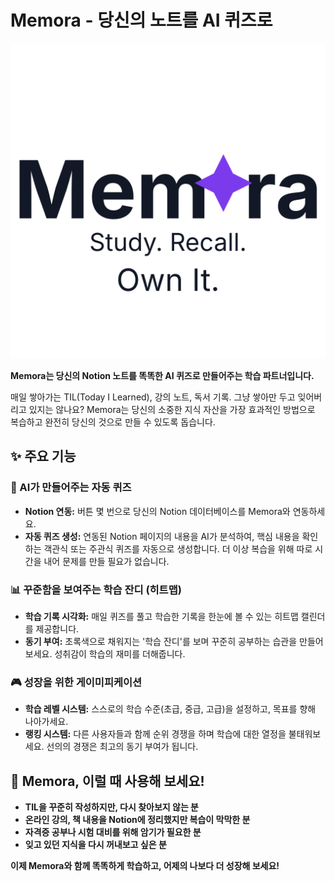 # Memora - 당신의 노트를 AI 퀴즈로
![logo.svg](/assets/images/logo_light.svg)

**Memora는 당신의 Notion 노트를 똑똑한 AI 퀴즈로 만들어주는 학습 파트너입니다.**

매일 쌓아가는 TIL(Today I Learned), 강의 노트, 독서 기록. 그냥 쌓아만 두고 잊어버리고 있지는 않나요? Memora는 당신의 소중한 지식 자산을 가장 효과적인 방법으로 복습하고 완전히 당신의 것으로 만들 수 있도록 돕습니다.

## ✨ 주요 기능

### 🧠 AI가 만들어주는 자동 퀴즈
- **Notion 연동:** 버튼 몇 번으로 당신의 Notion 데이터베이스를 Memora와 연동하세요.
- **자동 퀴즈 생성:** 연동된 Notion 페이지의 내용을 AI가 분석하여, 핵심 내용을 확인하는 객관식 또는 주관식 퀴즈를 자동으로 생성합니다. 더 이상 복습을 위해 따로 시간을 내어 문제를 만들 필요가 없습니다.

### 📊 꾸준함을 보여주는 학습 잔디 (히트맵)
- **학습 기록 시각화:** 매일 퀴즈를 풀고 학습한 기록을 한눈에 볼 수 있는 히트맵 캘린더를 제공합니다.
- **동기 부여:** 초록색으로 채워지는 '학습 잔디'를 보며 꾸준히 공부하는 습관을 만들어보세요. 성취감이 학습의 재미를 더해줍니다.

### 🎮 성장을 위한 게이미피케이션
- **학습 레벨 시스템:** 스스로의 학습 수준(초급, 중급, 고급)을 설정하고, 목표를 향해 나아가세요.
- **랭킹 시스템:** 다른 사용자들과 함께 순위 경쟁을 하며 학습에 대한 열정을 불태워보세요. 선의의 경쟁은 최고의 동기 부여가 됩니다.

## 🚀 Memora, 이럴 때 사용해 보세요!

- **TIL을 꾸준히 작성하지만, 다시 찾아보지 않는 분**
- **온라인 강의, 책 내용을 Notion에 정리했지만 복습이 막막한 분**
- **자격증 공부나 시험 대비를 위해 암기가 필요한 분**
- **잊고 있던 지식을 다시 꺼내보고 싶은 분**

**이제 Memora와 함께 똑똑하게 학습하고, 어제의 나보다 더 성장해 보세요!**
